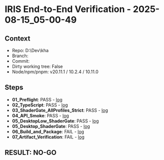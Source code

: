 ﻿# IRIS End-to-End Verification - 2025-08-15_05-00-49

## Context
- Repo: D:\Dev\kha
- Branch: 
- Commit: 
- Dirty working tree: False
- Node/npm/pnpm: v20.11.1 / 10.2.4 / 10.11.0

## Steps
- **01_Preflight**: PASS - [log](D:\Dev\kha\tools\release\reports\01_Preflight_2025-08-15_05-00-49.log)
- **02_TypeScript**: PASS - [log](D:\Dev\kha\tools\release\reports\02_TypeScript_2025-08-15_05-00-49.log)
- **03_ShaderGate_AllProfiles_Strict**: PASS - [log](D:\Dev\kha\tools\release\reports\03_ShaderGate_AllProfiles_Strict_2025-08-15_05-00-49.log)
- **04_API_Smoke**: PASS - [log](D:\Dev\kha\tools\release\reports\04_API_Smoke_2025-08-15_05-00-49.log)
- **05_DesktopLow_ShaderGate**: PASS - [log](D:\Dev\kha\tools\release\reports\05_DesktopLow_ShaderGate_2025-08-15_05-00-49.log)
- **05_Desktop_ShaderGate**: PASS - [log](D:\Dev\kha\tools\release\reports\05_Desktop_ShaderGate_2025-08-15_05-00-49.log)
- **06_Build_and_Package**: FAIL - [log](D:\Dev\kha\tools\release\reports\06_Build_and_Package_2025-08-15_05-00-49.log)
- **07_Artifact_Verification**: FAIL - [log](D:\Dev\kha\tools\release\reports\07_Artifact_Verification_2025-08-15_05-00-49.log)

## RESULT: NO-GO
